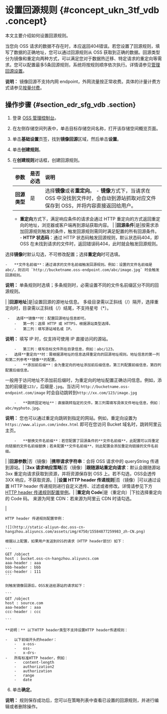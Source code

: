 # 设置回源规则 {#concept_ukn_3tf_vdb .concept}

本文主要介绍如何设置回源规则。

当您向 OSS 请求的数据不存在时，本应返回404错误。若您设置了回源规则，填写了数据的正确地址，您可以通过回源规则从 OSS 获取到正确的数据。回源类型分为镜像和重定向两种方式，可以满足您对于数据热迁移、特定请求的重定向等需求。您可以配置最多5条回源规则，系统将按规则顺序依次执行。详情请参见[管理回源设置](../../../../cn.zh-CN/开发指南/管理文件/管理回源设置.md#)。

**说明：** 镜像回源不支持内网 endpoint，外网流量按正常收费。具体的计量计费方式请参见[按量付费](https://help.aliyun.com/document_detail/48266.html)。

 

## 操作步骤 {#section_edr_sfg_vdb .section}

1.  登录 [OSS 管理控制台](https://oss.console.aliyun.com/)。
2.  在左侧存储空间列表中，单击目标存储空间名称，打开该存储空间概览页面。
3.  单击**基础设置**页签，找到**镜像回源**区域，然后单击**设置**。
4.  单击**创建规则**。
5.  在**创建规则**对话框，创建回源规则。

    |参数|是否必选|说明|
    |:-|:---|:-|
    |**回源类型**|是|选择**镜像**或者**重定向**。     -   **镜像**方式下，当请求在 OSS 中没找到文件时，会自动到源站抓取对应文件保存到 OSS，并将内容直接返回给用户。
    -   **重定向**方式下，满足响应条件的请求会通过 HTTP 重定向的方式返回重定向的地址，浏览器或客户端再到源站获取内容。
 |
    |**回源条件**|是|按需求添加回源规则触发的条件，触发回源规则需同时满足配置的所有回源条件。     -   **HTTP 状态码**：通过 HTTP 状态码触发回源规则，默认状态码404，即 OSS 在未找到请求的文件时，返回错误码404，此时就会触发回源规则。

选择**镜像**时默认勾选，不可修改配置；选择**重定向**时可选填。

    -   **文件名前缀**：通过请求的文件名前缀触发回源规则。例如：设置的文件名前缀是 abc/，则访问 `http://bucketname.oss-endpoint.com/abc/image.jpg` 时会触发回源规则。

**说明：** 单条规则时选填；多条规则时，必需设置不同的文件名前缀区分不同的回源规则。

 |
    |**回源地址**|是|设置回源的源地址信息。 多级目录需以正斜线（/）隔开，选择重定向时，目录需以正斜线（/）结尾，不支持星号（\*）。

     -   选择**镜像**时：配置回源地址信息即可。
        -   第一列：选择 HTTP 或 HTTPS，根据源站类型选择。
        -   第二列：填写源站域名或 IP。

**说明：** 填写 IP 时，仅支持可使用 IP 直接访问的源站。

        -   第三列：填写目标文件所在目录信息，例如：abc/123。
    -   选择**重定向**时：需根据源地址的信息选择重定向的回源地址规则。地址信息的第一列和第二列参考**镜像**的配置。
        -   **添加前后缀**：会为重定向的地址添加前后缀信息。第三列配置前缀信息，第四列配置后缀信息。

一般用于访问地址不添加前后缀时，为重定向的地址配置正确访问信息。例如，添加的前缀是`123/`，后缀是`.jpg`。当访问 `http://bucketname.oss-endpoint.com/image` 时会自动跳转到`http://xx.com/123/image.jpg`

        -   **跳转固定地址**：直接跳转指定的文件。第三列需填写具体文件地址信息，例如：abc/myphoto.jpg。

**说明：** 您也可以通过重定向跳转到指定的网站。例如，重定向设置为`https://www.aliyun.com/index.html` 即可在您访问 Bucket 域名时，跳转阿里云主页。

        -   **替换文件名前缀**：若您配置了回源条件的**文件名前缀**，此配置可以将重定向链接的文件名前缀替换；若未配置**文件名前缀**，则此配置会添加重定向链接的文件名前缀。
 |
    |**回源参数**|否（镜像）|**携带请求字符串**：会将 OSS 请求中的 queryString 传递到源站。|
    |**3xx 请求响应策略**|否（镜像）|**跟随源站重定向请求**：默认会跟随源站 3xx 重定向请求获取到资源，并将资源保存到 OSS 上。若不勾选，OSS会透传 3XX 响应，不获取资源。|
    |**设置 HTTP header 传递规则**|否（镜像）|可以通过设置 HTTP header 传递规则进行自定义透传、过滤或者修改。详情请参见下方[HTTP header 传递规则配置举例](#)。|
    |**重定向 Code**|是（重定向）|下拉选择重定向的 Code 码。 来源为阿里 CDN：若来源为阿里云 CDN 时请勾选。

 |

    HTTP header 传递规则配置举例：

    ![](http://static-aliyun-doc.oss-cn-hangzhou.aliyuncs.com/assets/img/4750/15584877259983_zh-CN.png)

    根据以上配置，如果用户发送到OSS的请求（HTTP header部分）如下：

    ```
    GET /object
    host : bucket.oss-cn-hangzhou.aliyuncs.com
    aaa-header : aaa
    bbb-header : bbb
    ccc-header : 111
    ```

    则触发镜像回源后，OSS发送给源站的请求如下：

    ```
    GET /object
    host : source.com
    aaa-header : aaa
    ccc-header : ccc
    						
    ```

    **说明：** 以下HTTP header类型不支持设置HTTP header传递规则：

    -   以下前缀开头的header：
        -   x-oss-
        -   oss-
        -   x-drs-
    -   所有标准HTTP header，例如：
        -   content-length
        -   authorization2
        -   authorization
        -   range
        -   date
6.  单击**确定**。

**说明：** 规则保存成功后，您可以在策略列表中查看已设置的回源规则，并进行编辑或者删除操作。


